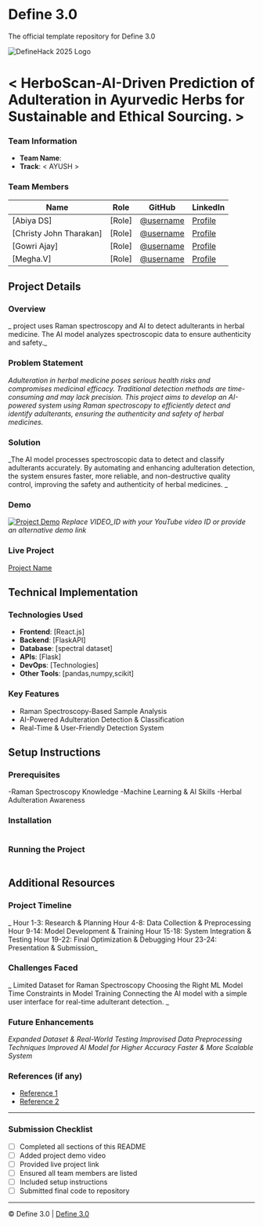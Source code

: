 
# Define 3.0
The official template repository for Define 3.0

![DefineHack 2025 Logo](https://github.com/user-attachments/assets/8173bc16-418e-4912-b500-c6427e4ba4b6)



# < HerboScan-AI-Driven Prediction of Adulteration in Ayurvedic Herbs for Sustainable and Ethical Sourcing. >
 

### Team Information
- **Team Name**: <EcoSynth> 
- **Track**: < AYUSH >

### Team Members
| Name | Role | GitHub | LinkedIn |
|------|------|--------|----------|
| [Abiya DS] | [Role] | [@username](https://github.com/abiyads) | [Profile](https://www.linkedin.com/in/abiya-d-s-74977430a/) |
| [Christy John Tharakan] | [Role] | [@username](https://github.com/username) | [Profile](https://linkedin.com/in/username) |
| [Gowri Ajay] | [Role] | [@username](https://github.com/gowri-ajai25) | [Profile](https://www.linkedin.com/in/gowri-ajai-b037512b7) |
| [Megha.V] | [Role] | [@username](https://github.com/meghav2005) | [Profile](https://www.linkedin.com/in/megha-vijay2005) |

## Project Details

### Overview
_ project uses Raman spectroscopy and AI to detect adulterants in herbal medicine. The AI model analyzes spectroscopic data to ensure authenticity and safety._

### Problem Statement
_Adulteration in herbal medicine poses serious health risks and compromises medicinal efficacy. Traditional detection methods are time-consuming and may lack precision. This project aims to develop an AI-powered system using Raman spectroscopy to efficiently detect and identify adulterants, ensuring the authenticity and safety of herbal medicines._

### Solution
_The AI model processes spectroscopic data to detect and classify adulterants accurately. By automating and enhancing adulteration detection, the system ensures faster, more reliable, and non-destructive quality control, improving the safety and authenticity of herbal medicines.
_

### Demo
[![Project Demo](https://img.youtube.com/vi/VIDEO_ID/0.jpg)](https://www.youtube.com/watch?v=VIDEO_ID)
_Replace VIDEO_ID with your YouTube video ID or provide an alternative demo link_

### Live Project
[Project Name](https://your-project-url.com)

## Technical Implementation

### Technologies Used
- **Frontend**: [React.js]
- **Backend**: [FlaskAPI]
- **Database**: [spectral dataset]
- **APIs**: [Flask]
- **DevOps**: [Technologies]
- **Other Tools**: [pandas,numpy,scikit]

### Key Features
- Raman Spectroscopy-Based Sample Analysis
- AI-Powered Adulteration Detection & Classification
- Real-Time & User-Friendly Detection System

## Setup Instructions

### Prerequisites
-Raman Spectroscopy Knowledge 
-Machine Learning & AI Skills 
-Herbal Adulteration Awareness

### Installation 
```bash

```

### Running the Project
```bash

```

## Additional Resources

### Project Timeline
_ Hour 1-3: Research & Planning
Hour 4-8: Data Collection & Preprocessing
Hour 9-14: Model Development & Training
 Hour 15-18: System Integration & Testing
 Hour 19-22: Final Optimization & Debugging
 Hour 23-24: Presentation & Submission_

### Challenges Faced
_ Limited Dataset for Raman Spectroscopy
Choosing the Right ML Model
Time Constraints in Model Training
Connecting the AI model with a simple user interface for real-time adulterant detection.
_

### Future Enhancements
_Expanded Dataset & Real-World Testing
Improvised Data Preprocessing Techniques
 Improved AI Model for Higher Accuracy
 Faster & More Scalable System_

### References (if any)
- [Reference 1](link)
- [Reference 2](link)

---

### Submission Checklist
- [ ] Completed all sections of this README
- [ ] Added project demo video
- [ ] Provided live project link
- [ ] Ensured all team members are listed
- [ ] Included setup instructions
- [ ] Submitted final code to repository

---

© Define 3.0 | [Define 3.0](https://www.define3.xyz/)
